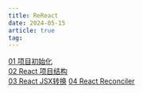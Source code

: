 ```yaml
---
title: ReReact
date: 2024-05-15
article: true
tag:
---
```


[01 项目初始化](01%20项目初始化)  
[02 React 项目结构](02%20React%20项目结构)  
[03 React JSX转换](03%20React%20JSX转换)
[04 React Reconciler](04%20React%20Reconciler)